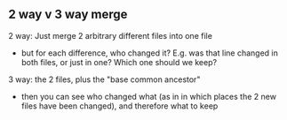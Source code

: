 2 way v 3 way merge
-------------------

2 way: Just merge 2 arbitrary different files into one file

  - but for each difference, who changed it? E.g. was that line changed in both files, or just in one? Which one should we keep?
  
  3 way: the 2 files, plus the "base common ancestor"
  
  - then you can see who changed what (as in in which places the 2 new files have been changed), and therefore what to keep
  
  
  
